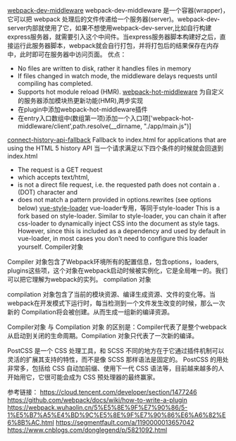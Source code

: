 [webpack-dev-middleware](https://www.webpackjs.com/guides/development/#%E4%BD%BF%E7%94%A8-webpack-dev-server)
webpack-dev-middleware 是一个容器(wrapper)，它可以把 webpack 处理后的文件传递给一个服务器(server)。webpack-dev-server内部就使用了它，如果不想使用webpack-dev-server,比如自行构建express服务器，就需要引入这个中间件。当express服务器脚本构建好之后，直接运行此服务器脚本，webpack就会自行打包，并将打包后的结果保存在内存中，此时即可在服务器中访问页面。
优点：
- No files are written to disk, rather it handles files in memory
- If files changed in watch mode, the middleware delays requests until compiling has completed.
- Supports hot module reload (HMR).
[webpack-hot-middleware](https://github.com/webpack-contrib/webpack-hot-middleware)
为自定义的服务器添加模块热更新功能(HMR),两步实现
- 在plugin中添加webpack-hot-middleware插件
- 在entry入口数组中(数组第一项)添加一个入口项['webpack-hot-middleware/client',path.resolve(__dirname, "./app/main.js")]

[connect-history-api-fallback](https://github.com/bripkens/connect-history-api-fallback)
Fallback to index.html for applications that are using the HTML 5 history API
当一个请求满足以下四个条件的时候就会回退到index.html
- The request is a GET request
- which accepts text/html,
- is not a direct file request, i.e. the requested path does not contain a . (DOT) character and
- does not match a pattern provided in options.rewrites (see options below)
[vue-style-loader](https://github.com/vuejs/vue-style-loader)
vue-loader专用，等同于style-loader
This is a fork based on style-loader. Similar to style-loader, you can chain it after css-loader to dynamically inject CSS into the document as style tags. However, since this is included as a dependency and used by default in vue-loader, in most cases you don't need to configure this loader yourself.
Compiler对象

Compiler 对象包含了Webpack环境所有的配置信息，包含options，loaders, plugins这些项，这个对象在webpack启动时候被实例化，它是全局唯一的。我们可以把它理解为webpack的实列。
compilation 对象

compilation 对象包含了当前的模块资源、编译生成资源、文件的变化等。当webpack在开发模式下运行时，每当检测到一个文件发生改变的时候，那么一次新的 Compilation将会被创建。从而生成一组新的编译资源。

Compiler对象 与 Compilation 对象 的区别是：Compiler代表了是整个webpack从启动到关闭的生命周期。Compilation 对象只代表了一次新的编译。

PostCSS 是一个 CSS 处理工具，和 SCSS 不同的地方在于它通过插件机制可以灵活的扩展其支持的特性，而不是像 SCSS 那样语法是固定的。 PostCSS 的用处非常多，包括给 CSS 自动加前缀、使用下一代 CSS 语法等，目前越来越多的人开始用它，它很可能会成为 CSS 预处理器的最终赢家。

参考链接：
https://cloud.tencent.com/developer/section/1477246
https://github.com/webpack/docs/wiki/how-to-write-a-plugin
https://webpack.wuhaolin.cn/5%E5%8E%9F%E7%90%86/5-1%E5%B7%A5%E4%BD%9C%E5%8E%9F%E7%90%86%E6%A6%82%E6%8B%AC.html
https://segmentfault.com/a/1190000013657042
https://www.cnblogs.com/donglegend/p/5821092.html